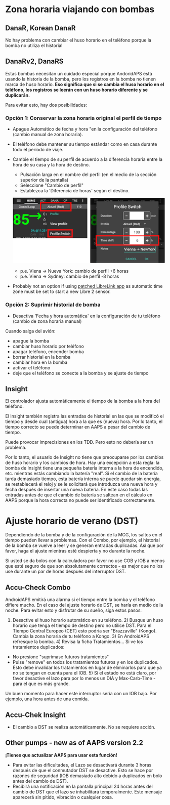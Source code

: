 # Zona horaria viajando con bombas

## DanaR, Korean DanaR

No hay problema con cambiar el huso horario en el teléfono porque la bomba no utiliza el historial

## DanaRv2, DanaRS

Estas bombas necesitan un cuidado especial porque AndoridAPS está usando la historia de la bomba, pero los registros en la bomba no tienen marca de huso horario. **Eso significa que si se cambia el huso horario en el teléfono, los registros se leerán con un huso horario diferente y se duplicarán.**

Para evitar esto, hay dos posibilidades:

### Opción 1: Conservar la zona horaria original el perfil de tiempo

* Apague Automático de fecha y hora "en la configuración del teléfono (cambio manual de zona horaria).
* El teléfono debe mantener su tiempo estándar como en casa durante todo el período de viaje.
* Cambie el tiempo de su perfil de acuerdo a la diferencia horaria entre la hora de su casa y la hora de destino.
   
   * Pulsación larga en el nombre del perfil (en el medio de la sección superior de la pantalla)
   * Seleccione "Cambio de perfil"
   * Establezca la 'Diferencia de horas' según el destino.
   
   ![Cambio de perfil con cambio de tiempo](../images/ProfileSwitchTimeShift2.png)
   
   * p.e. Viena -> Nueva York: cambio de perfil +6 horas
   * p.e. Viena -> Sydney: cambio de perfil -8 horas
* Probably not an option if using [patched LibreLink app](../Hardware/Libre2#time-zone-travelling) as automatic time zone must be set to start a new Libre 2 sensor.

### Opción 2: Suprimir historial de bomba

* Desactiva 'Fecha y hora automática' en la configuración de tu teléfono (cambio de zona horaria manual)

Cuando salga del avión:

* apague la bomba
* cambiar huso horario por teléfono
* apagar teléfono, encender bomba
* borrar historial en la bomba
* cambiar hora en la bomba
* activar el teléfono
* deje que el teléfono se conecte a la bomba y se ajuste de tiempo

## Insight

El controlador ajusta automáticamente el tiempo de la bomba a la hora del teléfono.

El Insight también registra las entradas de historial en las que se modificó el tiempo y desde cual (antigua) hora a la que es (nueva) hora. Por lo tanto, el tiempo correcto se puede determinar en AAPS a pesar del cambio de tiempo.

Puede provocar imprecisiones en los TDD. Pero esto no debería ser un problema.

Por lo tanto, el usuario de Insight no tiene que preocuparse por los cambios de huso horario y los cambios de hora. Hay una excepción a esta regla: la bomba de Insight tiene una pequeña batería interna a la hora de encendido, etc. mientras estás cambiando la batería "real". Si el cambio de la batería tarda demasiado tiempo, esta batería interna se puede quedar sin energía, se restablecerá el reloj y se le solicitará que introduzca una nueva hora y fecha después de insertar una nueva batería. En este caso todas las entradas antes de que el cambio de batería se saltean en el cálculo en AAPS porque la hora correcta no puede ser identificado correctamente.

# Ajuste horario de verano (DST)

Dependiendo de la bomba y de la configuración de la MCG, los saltos en el tiempo pueden llevar a problemas. Con el Combo, por ejemplo, el historial de la bomba se vuelve a leer y se generan entradas duplicadas. Así que por favor, haga el ajuste mientras esté despierta y no durante la noche.

Si usted se da bolos con la calculadora por favor no use COB y IOB a menos que esté seguro de que son absolutamente correctos - es mejor que no los use durante un par de horas después del interruptor DST.

## Accu-Check Combo

AndroidAPS emitirá una alarma si el tiempo entre la bomba y el teléfono difiere mucho. En el caso del ajuste horario de DST, se haría en medio de la noche. Para evitar esto y disfrutar de su sueño, siga estos pasos:

1) Desactive el huso horario automático en su teléfono. 2) Busque un huso horario que tenga el tiempo de destino pero no utilice DST. Para el Tiempo Central Europeo (CET) esto podría ser "Brazzaville" (Kongo). Cambia la zona horaria de tu teléfono a Kongo. 3) En AndroidAPS refresque la bomba. 4) Revisa la ficha Tratamientos... Si ve los tratamientos duplicados:

* No presione "suprímase futuros tratamientos"
* Pulse "remove" en todos los tratamientos futuros y en los duplicados. Esto debe invalidar los tratamientos en lugar de eliminarlos para que ya no se tengan en cuenta para el IOB. 5) Si el estado no está claro, por favor desactive el lazo para por lo menos un DIA y Max-Carb-Time - para el que es más grande.

Un buen momento para hacer este interruptor sería con un IOB bajo. Por ejemplo, una hora antes de una comida.

## Accu-Chek Insight

* El cambio a DST se realiza automáticamente. No se requiere acción.

## Other pumps - new as of AAPS version 2.2

**¡Tienes que actualizar AAPS para usar esta función!**

* Para evitar las dificultades, el Lazo se desactivará durante 3 horas después de que el conmutador DST se desactive. Esto se hace por razones de seguridad (IOB demasiado alto debido a duplicados en bolo antes del cambio de DST).
* Recibirá una notificación en la pantalla principal 24 horas antes del cambio de DST que el lazo se inhabilitará temporalmente. Este mensaje aparecerá sin pitido, vibración o cualquier cosa.